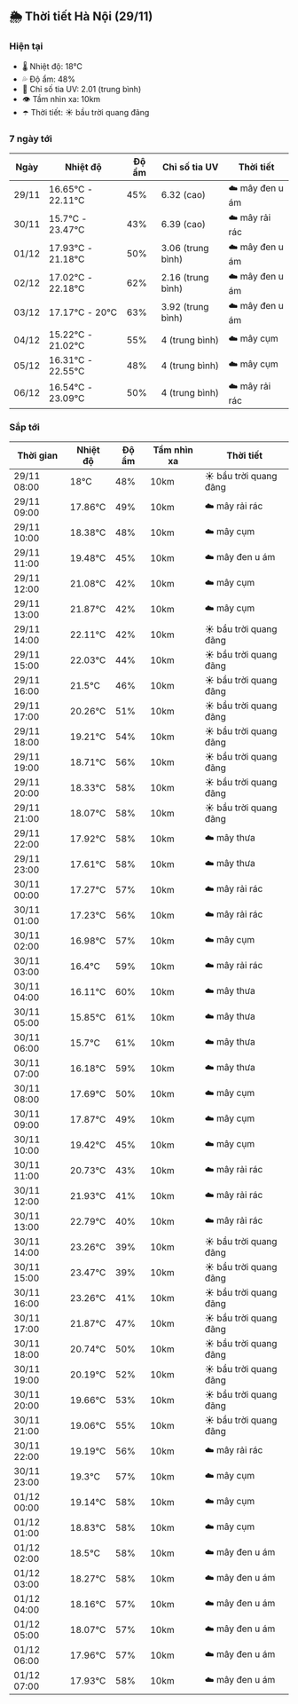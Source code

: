 ## 🌦️ Thời tiết Hà Nội (29/11)

### Hiện tại

- 🌡️ Nhiệt độ: 18℃
- 💦 Độ ẩm: 48%
- 🌟 Chỉ số tia UV: 2.01 (trung bình)
- 👁️ Tầm nhìn xa: 10km
- ☂️ Thời tiết: ☀️ bầu trời quang đãng

### 7 ngày tới

| Ngày | Nhiệt độ | Độ ẩm | Chỉ số tia UV | Thời tiết |
| --- | --- | --- | --- | --- |
| 29/11 | 16.65℃ - 22.11℃ | 45% | 6.32 (cao) | ☁️ mây đen u ám |
| 30/11 | 15.7℃ - 23.47℃ | 43% | 6.39 (cao) | ☁️ mây rải rác |
| 01/12 | 17.93℃ - 21.18℃ | 50% | 3.06 (trung bình) | ☁️ mây đen u ám |
| 02/12 | 17.02℃ - 22.18℃ | 62% | 2.16 (trung bình) | ☁️ mây đen u ám |
| 03/12 | 17.17℃ - 20℃ | 63% | 3.92 (trung bình) | ☁️ mây đen u ám |
| 04/12 | 15.22℃ - 21.02℃ | 55% | 4 (trung bình) | ☁️ mây cụm |
| 05/12 | 16.31℃ - 22.55℃ | 48% | 4 (trung bình) | ☁️ mây cụm |
| 06/12 | 16.54℃ - 23.09℃ | 50% | 4 (trung bình) | ☁️ mây rải rác |

### Sắp tới

| Thời gian | Nhiệt độ | Độ ẩm | Tầm nhìn xa | Thời tiết |
| --- | --- | --- | --- | --- |
| 29/11 08:00 | 18℃ | 48% | 10km | ☀️ bầu trời quang đãng |
| 29/11 09:00 | 17.86℃ | 49% | 10km | ☁️ mây rải rác |
| 29/11 10:00 | 18.38℃ | 48% | 10km | ☁️ mây cụm |
| 29/11 11:00 | 19.48℃ | 45% | 10km | ☁️ mây đen u ám |
| 29/11 12:00 | 21.08℃ | 42% | 10km | ☁️ mây cụm |
| 29/11 13:00 | 21.87℃ | 42% | 10km | ☁️ mây cụm |
| 29/11 14:00 | 22.11℃ | 42% | 10km | ☀️ bầu trời quang đãng |
| 29/11 15:00 | 22.03℃ | 44% | 10km | ☀️ bầu trời quang đãng |
| 29/11 16:00 | 21.5℃ | 46% | 10km | ☀️ bầu trời quang đãng |
| 29/11 17:00 | 20.26℃ | 51% | 10km | ☀️ bầu trời quang đãng |
| 29/11 18:00 | 19.21℃ | 54% | 10km | ☀️ bầu trời quang đãng |
| 29/11 19:00 | 18.71℃ | 56% | 10km | ☀️ bầu trời quang đãng |
| 29/11 20:00 | 18.33℃ | 58% | 10km | ☀️ bầu trời quang đãng |
| 29/11 21:00 | 18.07℃ | 58% | 10km | ☀️ bầu trời quang đãng |
| 29/11 22:00 | 17.92℃ | 58% | 10km | ☁️ mây thưa |
| 29/11 23:00 | 17.61℃ | 58% | 10km | ☁️ mây thưa |
| 30/11 00:00 | 17.27℃ | 57% | 10km | ☁️ mây rải rác |
| 30/11 01:00 | 17.23℃ | 56% | 10km | ☁️ mây rải rác |
| 30/11 02:00 | 16.98℃ | 57% | 10km | ☁️ mây cụm |
| 30/11 03:00 | 16.4℃ | 59% | 10km | ☁️ mây rải rác |
| 30/11 04:00 | 16.11℃ | 60% | 10km | ☁️ mây thưa |
| 30/11 05:00 | 15.85℃ | 61% | 10km | ☁️ mây thưa |
| 30/11 06:00 | 15.7℃ | 61% | 10km | ☁️ mây thưa |
| 30/11 07:00 | 16.18℃ | 59% | 10km | ☁️ mây thưa |
| 30/11 08:00 | 17.69℃ | 50% | 10km | ☁️ mây cụm |
| 30/11 09:00 | 17.87℃ | 49% | 10km | ☁️ mây cụm |
| 30/11 10:00 | 19.42℃ | 45% | 10km | ☁️ mây cụm |
| 30/11 11:00 | 20.73℃ | 43% | 10km | ☁️ mây rải rác |
| 30/11 12:00 | 21.93℃ | 41% | 10km | ☁️ mây rải rác |
| 30/11 13:00 | 22.79℃ | 40% | 10km | ☁️ mây rải rác |
| 30/11 14:00 | 23.26℃ | 39% | 10km | ☀️ bầu trời quang đãng |
| 30/11 15:00 | 23.47℃ | 39% | 10km | ☀️ bầu trời quang đãng |
| 30/11 16:00 | 23.26℃ | 41% | 10km | ☀️ bầu trời quang đãng |
| 30/11 17:00 | 21.87℃ | 47% | 10km | ☀️ bầu trời quang đãng |
| 30/11 18:00 | 20.74℃ | 50% | 10km | ☀️ bầu trời quang đãng |
| 30/11 19:00 | 20.19℃ | 52% | 10km | ☀️ bầu trời quang đãng |
| 30/11 20:00 | 19.66℃ | 53% | 10km | ☀️ bầu trời quang đãng |
| 30/11 21:00 | 19.06℃ | 55% | 10km | ☀️ bầu trời quang đãng |
| 30/11 22:00 | 19.19℃ | 56% | 10km | ☁️ mây rải rác |
| 30/11 23:00 | 19.3℃ | 57% | 10km | ☁️ mây cụm |
| 01/12 00:00 | 19.14℃ | 58% | 10km | ☁️ mây cụm |
| 01/12 01:00 | 18.83℃ | 58% | 10km | ☁️ mây cụm |
| 01/12 02:00 | 18.5℃ | 58% | 10km | ☁️ mây đen u ám |
| 01/12 03:00 | 18.27℃ | 58% | 10km | ☁️ mây đen u ám |
| 01/12 04:00 | 18.16℃ | 57% | 10km | ☁️ mây đen u ám |
| 01/12 05:00 | 18.07℃ | 57% | 10km | ☁️ mây đen u ám |
| 01/12 06:00 | 17.96℃ | 57% | 10km | ☁️ mây đen u ám |
| 01/12 07:00 | 17.93℃ | 58% | 10km | ☁️ mây đen u ám |
